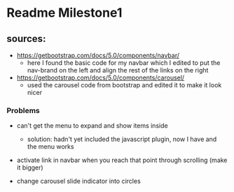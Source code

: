 # Readme Milestone1

## sources:
* https://getbootstrap.com/docs/5.0/components/navbar/
  - here I found the basic code for my navbar 
    which I edited to put the nav-brand on the left and align the rest of the links on the right
* https://getbootstrap.com/docs/5.0/components/carousel/
  - used the carousel code from bootstrap and edited it to make it look nicer

### Problems  
* can't get the menu to expand and show items inside
  - solution: hadn't yet included the javascript plugin, now I have and the menu works

* activate link in navbar when you reach that point through scrolling (make it bigger)

* change carousel slide indicator into circles
